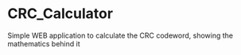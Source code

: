 # CRC_Calculator
Simple WEB application to calculate the CRC codeword, showing the mathematics behind it
